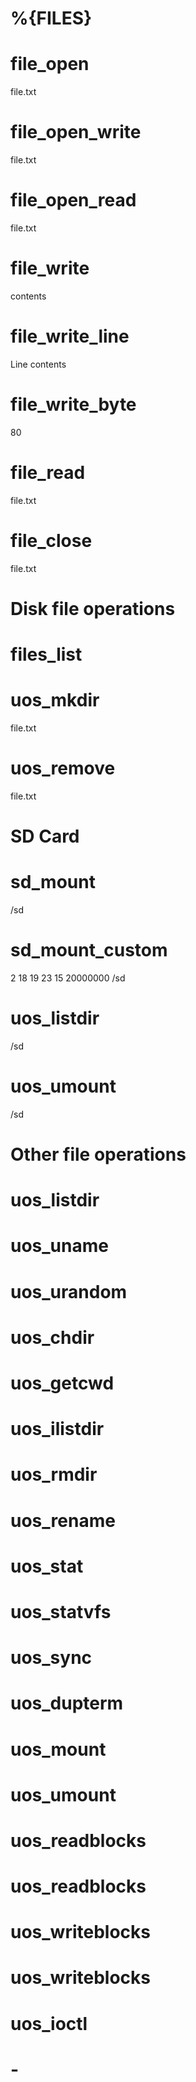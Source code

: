 # %{FILES}
<category name="%{FILES}">
<label text="Read and write files"></label>

# file_open
<block type="file_open"> 
  <value name="file_name">
    <shadow type="text">
      <field name="TEXT">file.txt</field>
    </shadow>
  </value>
</block>

# file_open_write
<block type="file_open_write"> 
  <value name="filename">
    <shadow type="text">
      <field name="TEXT">file.txt</field>
    </shadow>
  </value>
</block>

# file_open_read
<block type="file_open_read"> 
  <value name="filename">
    <shadow type="text">
      <field name="TEXT">file.txt</field>
    </shadow>
  </value>
</block>

# file_write
<block type="file_write"> 
  <value name="data">
    <shadow type="text">
      <field name="TEXT">contents</field>
    </shadow>
  </value>
</block>

# file_write_line
<block type="file_write_line"> 
  <value name="data">
    <shadow type="text">
      <field name="TEXT">Line contents</field>
    </shadow>
  </value>
</block>

# file_write_byte
<block type="file_write_byte"> 
  <value name="data">
    <shadow type="math_number">
      <field name="NUM">80</field>
    </shadow>
  </value>
</block>

# file_read
<block type="file_read"> 
  <value name="filename">
    <shadow type="text">
      <field name="TEXT">file.txt</field>
    </shadow>
  </value>
</block>

# file_close
<block type="file_close"> 
  <value name="filename">
    <shadow type="text">
      <field name="TEXT">file.txt</field>
    </shadow>
  </value>
</block>


# Disk file operations
<label text="Disk file operations"></label>

# files_list
<block type="files_list"></block>

# uos_mkdir
<block type="uos_mkdir">
  <value name="pIn">
    <shadow type="text">
      <field name="TEXT">file.txt</field>
    </shadow>
  </value>
</block>

# uos_remove
<block type="uos_remove">
  <value name="pIn">
    <shadow type="text">
      <field name="TEXT">file.txt</field>
    </shadow>
  </value>
</block>

# SD Card
<label text="SD Card"></label>

# sd_mount
<block type="sd_mount">
  <value name="pIn">
    <shadow type="text">
      <field name="TEXT">/sd</field>
    </shadow>
  </value>
</block>

# sd_mount_custom
<block type="sd_mount_custom">
  <value name="slot">
    <shadow type="math_number">
      <field name="NUM">2</field>
    </shadow>
  </value>
  <value name="sck">
    <shadow type="math_number">
      <field name="NUM">18</field>
    </shadow>
  </value>
  <value name="miso">
    <shadow type="math_number">
      <field name="NUM">19</field>
    </shadow>
  </value>
  <value name="mosi">
    <shadow type="math_number">
      <field name="NUM">23</field>
    </shadow>
  </value>
  <value name="cs">
    <shadow type="math_number">
      <field name="NUM">15</field>
    </shadow>
  </value>
  <value name="freq">
    <shadow type="math_number">
      <field name="NUM">20000000</field>
    </shadow>
  </value>
  <value name="pIn">
    <shadow type="text">
      <field name="TEXT">/sd</field>
    </shadow>
  </value>
</block>

# uos_listdir
<block type="uos_listdir">
  <value name="pIn">
        <shadow type="text">
		<field name="TEXT">/sd</field>
        </shadow>
      </value>
</block>

# uos_umount
<block type="uos_umount">
  <value name="pIn">
    <shadow type="text">
      <field name="TEXT">/sd</field>
    </shadow>
  </value>
</block>

# Other file operations
<label text="Other file operations"></label>

# uos_listdir
<block type="uos_listdir"></block>

# uos_uname
<block type="uos_uname"></block>

# uos_urandom
<block type="uos_urandom"></block>

# uos_chdir
<block type="uos_chdir"></block>

# uos_getcwd
<block type="uos_getcwd"></block>

# uos_ilistdir
<block type="uos_ilistdir"></block>

# uos_rmdir
<block type="uos_rmdir"></block>

# uos_rename
<block type="uos_rename"></block>

# uos_stat
<block type="uos_stat"></block>

# uos_statvfs
<block type="uos_statvfs"></block>

# uos_sync
<block type="uos_sync"></block>

# uos_dupterm
<block type="uos_dupterm"></block>

# uos_mount
<block type="uos_mount"></block>

# uos_umount
<block type="uos_umount"></block>

# uos_readblocks
<block type="uos_readblocks"></block>

# uos_readblocks
<block type="uos_readblocks"></block>

# uos_writeblocks
<block type="uos_writeblocks"></block>

# uos_writeblocks
<block type="uos_writeblocks"></block>

# uos_ioctl
<block type="uos_ioctl"></block>

# -
